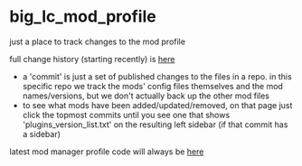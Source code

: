 # big_lc_mod_profile
just a place to track changes to the mod profile

full change history (starting recently) is [here](https://github.com/hoffr/big_lc_mod_profile/commits/main/)
- a 'commit' is just a set of published changes to the files in a repo. in this specific repo we track the mods' config files themselves and the mod names/versions, but we don't actually back up the other mod files
- to see what mods have been added/updated/removed, on that page just click the topmost commits until you see one that shows 'plugins_version_list.txt' on the resulting left sidebar (if that commit has a sidebar)

latest mod manager profile code will always be [here](https://github.com/hoffr/big_lc_mod_profile/blob/main/profile_code.txt)

